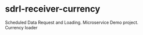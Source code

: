 # sdrl-receiver-currency
Scheduled Data Request and Loading. Microservice Demo project. Currency loader
